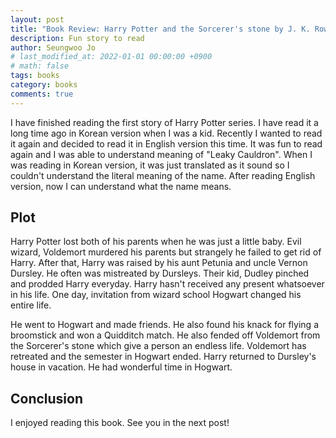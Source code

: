 ```yaml
---
layout: post
title: "Book Review: Harry Potter and the Sorcerer's stone by J. K. Rowling"
description: Fun story to read
author: Seungwoo Jo
# last_modified_at: 2022-01-01 00:00:00 +0900
# math: false
tags: books
category: books
comments: true
---
```


I have finished reading the first story of Harry Potter series. I have read it a long time ago in Korean version when I was a kid. Recently I wanted to read it again and decided to read it in English version this time. It was fun to read again and I was able to understand meaning of "Leaky Cauldron". When I was reading in Korean version, it was just translated as it sound so I couldn't understand the literal meaning of the name. After reading English version, now I can understand what the name means.

## Plot

Harry Potter lost both of his parents when he was just a little baby. Evil wizard, Voldemort murdered his parents but strangely he failed to get rid of Harry. After that, Harry was raised by his aunt Petunia and uncle Vernon Dursley. He often was mistreated by Dursleys. Their kid, Dudley pinched and prodded Harry everyday. Harry hasn't received any present whatsoever in his life. One day, invitation from wizard school Hogwart changed his entire life.

He went to Hogwart and made friends. He also found his knack for flying a broomstick and won a Quidditch match. He also fended off Voldemort from the Sorcerer's stone which give a person an endless life. Voldemort has retreated and the semester in Hogwart ended. Harry returned to Dursley's house in vacation. He had wonderful time in Hogwart.

## Conclusion

I enjoyed reading this book. See you in the next post!
